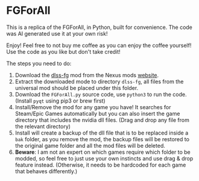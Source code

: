 # FGForAll
This is a replica of the FGForAll, in Python, built for convenience.
The code was AI generated use it at your own risk!

Enjoy! Feel free to not buy me coffee as you can enjoy the coffee yourself! Use the code as you like but don't take credit!

The steps you need to do:
1. Download the [dlss-fg](https://github.com/Nukem9/dlssg-to-fsr3/) mod from the Nexus mods [website](https://www.nexusmods.com/site/mods/738).
2. Extract the downloaded mode to directory `dlss-fg`, all files from the universal mod should be placed under this folder.
3. Download the `FGForAll.py` source code, use `python3` to run the code. (Install `pyqt` using pip3 or brew first)
4. Install/Remove the mod for any game you have! It searches for Steam/Epic Games automatically but 
you can also insert the game directory that includes the nvidia dll files. (Drag and drop any file from the relevant directory)
5. Install will create a backup of the dll file that is to be replaced inside a `bak` folder, as you remove the mod,
the backup files will be restored to the original game folder and all the mod files will be deleted.
6. **Beware**: I am not an expert on which games require which folder to be modded, so feel free to just use your own instincts and
use drag & drop feature instead. (Otherwise, it needs to be hardcoded for each game that behaves differently.)
